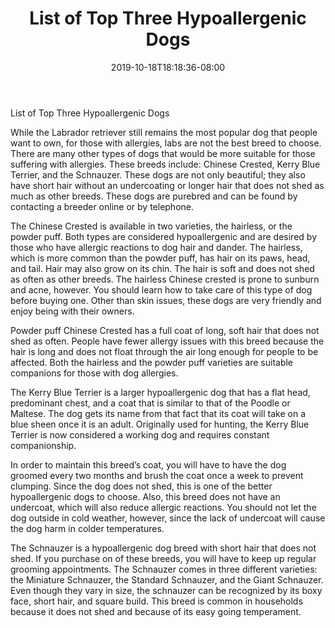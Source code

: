 ﻿---
title: "List of Top Three Hypoallergenic Dogs"
date: 2019-10-18T18:18:36-08:00
description: "hypoallergenic dogs Tips for Web Success"
featured_image: "/images/hypoallergenic dogs.jpg"
tags: ["hypoallergenic dogs"]
---

List of Top Three Hypoallergenic Dogs 

While the Labrador retriever still remains the most popular dog that people want to own, for those with allergies, labs are not the best breed to choose. There are many other types of dogs that would be more suitable for those suffering with allergies. These breeds include: Chinese Crested, Kerry Blue Terrier, and the Schnauzer. These dogs are not only beautiful; they also have short hair without an undercoating or longer hair that does not shed as much as other breeds. These dogs are purebred and can be found by contacting a breeder online or by telephone.

The Chinese Crested is available in two varieties, the hairless, or the powder puff. Both types are considered hypoallergenic and are desired by those who have allergic reactions to dog hair and dander. The hairless, which is more common than the powder puff, has hair on its paws, head, and tail. Hair may also grow on its chin. The hair is soft and does not shed as often as other breeds. The hairless Chinese crested is prone to sunburn and acne, however. You should learn how to take care of this type of dog before buying one. Other than skin issues, these dogs are very friendly and enjoy being with their owners. 

Powder puff Chinese Crested has a full coat of long, soft hair that does not shed as often. People have fewer allergy issues with this breed because the hair is long and does not float through the air long enough for people to be affected. Both the hairless and the powder puff varieties are suitable companions for those with dog allergies. 

The Kerry Blue Terrier is a larger hypoallergenic dog that has a flat head, predominant chest, and a coat that is similar to that of the Poodle or Maltese. The dog gets its name from that fact that its coat will take on a blue sheen once it is an adult. Originally used for hunting, the Kerry Blue Terrier is now considered a working dog and requires constant companionship. 

In order to maintain this breed’s coat, you will have to have the dog groomed every two months and brush the coat once a week to prevent clumping. Since the dog does not shed, this is one of the better hypoallergenic dogs to choose. Also, this breed does not have an undercoat, which will also reduce allergic reactions. You should not let the dog outside in cold weather, however, since the lack of undercoat will cause the dog harm in colder temperatures. 

The Schnauzer is a hypoallergenic dog breed with short hair that does not shed. If you purchase on of these breeds, you will have to keep up regular grooming appointments. The Schnauzer comes in three different varieties: the Miniature Schnauzer, the Standard Schnauzer, and the Giant Schnauzer. Even though they vary in size, the schnauzer can be recognized by its boxy face, short hair, and square build. This breed is common in households because it does not shed and because of its easy going temperament. 




